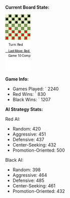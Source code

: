 
**Current Board State:**  
<!-- START_GIF -->
![Checkers Game](./checkers_game.gif)
<!-- END_GIF -->

**Game Info:**  
- Games Played: `<!-- GAMES_PLAYED --> 2240
- Red Wins: `<!-- RED_WINS --> 830
- Black Wins: `<!-- BLACK_WINS --> 1207

<!-- AI_STATS -->
**AI Strategy Stats:**

Red AI:
- Random: 420
- Aggressive: 451
- Defensive: 437
- Center-Seeking: 432
- Promotion-Oriented: 500

Black AI:
- Random: 398
- Aggressive: 464
- Defensive: 485
- Center-Seeking: 461
- Promotion-Oriented: 432
